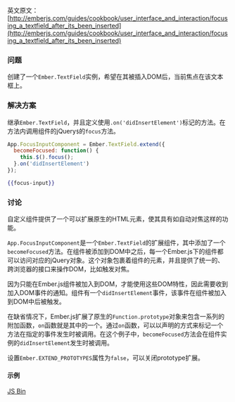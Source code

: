 英文原文：[http://emberjs.com/guides/cookbook/user_interface_and_interaction/focusing_a_textfield_after_its_been_inserted](http://emberjs.com/guides/cookbook/user_interface_and_interaction/focusing_a_textfield_after_its_been_inserted)

### 问题

创建了一个`Ember.TextField`实例，希望在其被插入DOM后，当前焦点在该文本框上。

### 解决方案

继承`Ember.TextField`，并且定义使用`.on('didInsertElement')`标记的方法。在方法内调用组件的jQuery`$`的`focus`方法。

```javascript
App.FocusInputComponent = Ember.TextField.extend({
  becomeFocused: function() {
    this.$().focus();
  }.on('didInsertElement')
});
```

```handlebars
{{focus-input}}
```

### 讨论

自定义组件提供了一个可以扩展原生的HTML元素，使其具有如自动对焦这样的功能。

`App.FocusInputComponent`是一个`Ember.TextField`的扩展组件，其中添加了一个`becomeFocused`方法。在组件被添加到DOM中之后，每一个Ember.js下的组件都可以访问对应的jQuery对象。这个对象包裹着组件的元素，并且提供了统一的、跨浏览器的接口来操作DOM，比如触发对焦。

因为只能在Ember.js组件被加入到DOM，才能使用这些DOM特性，因此需要收到加入DOM事件的通知。组件有一个`didInsertElement`事件，该事件在组件被加入到DOM中后被触发。

在缺省情况下，Ember.js扩展了原生的`Function.prototype`对象来包含一系列的附加函数，`on`函数就是其中的一个。通过`on`函数，可以以声明的方式来标记一个方法在指定的事件发生时被调用。在这个例子中，`becomeFocused`方法会在组件实例的`didInsertElement`发生时被调用。

设置`Ember.EXTEND_PROTOTYPES`属性为`false`，可以关闭prototype扩展。

#### 示例

<a class="jsbin-embed" href="http://emberjs.jsbin.com/iZiWaZE/2/edit?js,output">JS Bin</a>
